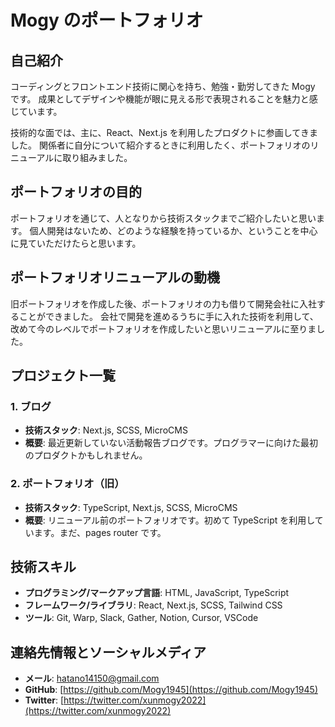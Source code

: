 # Mogy のポートフォリオ

## 自己紹介

コーディングとフロントエンド技術に関心を持ち、勉強・勤労してきた Mogy です。
成果としてデザインや機能が眼に見える形で表現されることを魅力と感じています。

技術的な面では、主に、React、Next.js を利用したプロダクトに参画してきました。
関係者に自分について紹介するときに利用したく、ポートフォリオのリニューアルに取り組みました。

## ポートフォリオの目的

ポートフォリオを通じて、人となりから技術スタックまでご紹介したいと思います。
個人開発はないため、どのような経験を持っているか、ということを中心に見ていただけたらと思います。

## ポートフォリオリニューアルの動機

旧ポートフォリオを作成した後、ポートフォリオの力も借りて開発会社に入社することができました。
会社で開発を進めるうちに手に入れた技術を利用して、改めて今のレベルでポートフォリオを作成したいと思いリニューアルに至りました。

## プロジェクト一覧

### 1. ブログ

- **技術スタック**: Next.js, SCSS, MicroCMS
- **概要**: 最近更新していない活動報告ブログです。プログラマーに向けた最初のプロダクトかもしれません。

### 2. ポートフォリオ（旧）

- **技術スタック**: TypeScript, Next.js, SCSS, MicroCMS
- **概要**: リニューアル前のポートフォリオです。初めて TypeScript を利用しています。まだ、pages router です。

## 技術スキル

- **プログラミング/マークアップ言語**: HTML, JavaScript, TypeScript
- **フレームワーク/ライブラリ**: React, Next.js, SCSS, Tailwind CSS
- **ツール**: Git, Warp, Slack, Gather, Notion, Cursor, VSCode

## 連絡先情報とソーシャルメディア

- **メール**: hatano14150@gmail.com
- **GitHub**: [https://github.com/Mogy1945](https://github.com/Mogy1945)
- **Twitter**: [https://twitter.com/xunmogy2022](https://twitter.com/xunmogy2022)
